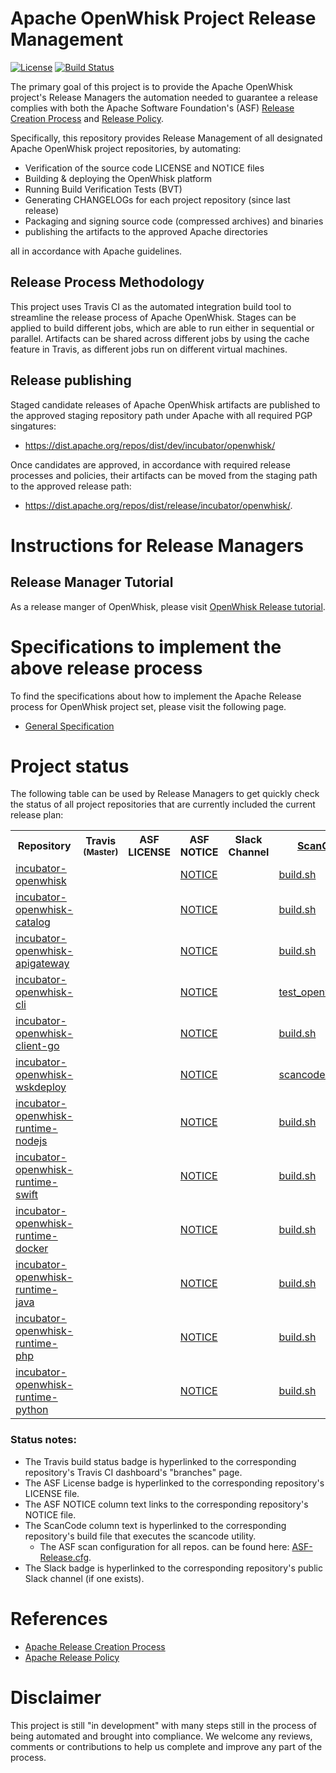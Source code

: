 <!--
#
# Licensed to the Apache Software Foundation (ASF) under one or more contributor
# license agreements.  See the NOTICE file distributed with this work for additional
# information regarding copyright ownership.  The ASF licenses this file to you
# under the Apache License, Version 2.0 (the # "License"); you may not use this
# file except in compliance with the License.  You may obtain a copy of the License
# at:
#
# http://www.apache.org/licenses/LICENSE-2.0
#
# Unless required by applicable law or agreed to in writing, software distributed
# under the License is distributed on an "AS IS" BASIS, WITHOUT WARRANTIES OR
# CONDITIONS OF ANY KIND, either express or implied.  See the License for the
# specific language governing permissions and limitations under the License.
#
-->

# Apache OpenWhisk Project Release Management

[![License](https://img.shields.io/badge/license-Apache--2.0-blue.svg)](http://www.apache.org/licenses/LICENSE-2.0)
[![Build Status](https://travis-ci.org/apache/incubator-openwhisk-release.svg?branch=master)](https://travis-ci.org/apache/incubator-openwhisk-release)

The primary goal of this project is to provide the Apache OpenWhisk project's Release Managers the automation needed to guarantee a release complies with both the Apache Software Foundation's (ASF) [Release Creation Process](http://www.apache.org/dev/release-publishing.html) and [Release Policy](http://www.apache.org/legal/release-policy.html).

Specifically, this repository provides Release Management of all designated Apache OpenWhisk project repositories, by automating:
- Verification of the source code LICENSE and NOTICE files
- Building & deploying the OpenWhisk platform
- Running Build Verification Tests (BVT)
- Generating CHANGELOGs for each project repository (since last release)
- Packaging and signing source code (compressed archives) and binaries
- publishing the artifacts to the approved Apache directories

all in accordance with Apache guidelines.

## Release Process Methodology

This project uses Travis CI as the automated integration build tool to streamline the release process of Apache OpenWhisk. Stages can be applied to build different jobs, which are able to run either in sequential or parallel. Artifacts can be shared across different jobs by using the cache feature in Travis, as different jobs run on different virtual machines.

## Release publishing

Staged candidate releases of Apache OpenWhisk artifacts are published to the approved staging repository path under Apache with all required PGP singatures:
- https://dist.apache.org/repos/dist/dev/incubator/openwhisk/

Once candidates are approved, in accordance with required release processes and policies, their artifacts can be moved from the staging path to the approved release path:
- https://dist.apache.org/repos/dist/release/incubator/openwhisk/.

# Instructions for Release Managers

## Release Manager Tutorial
As a release manger of OpenWhisk, please visit [OpenWhisk Release tutorial](docs/tutorial.md).


# Specifications to implement the above release process

To find the specifications about how to implement the Apache Release process for OpenWhisk project set, please visit the following page.

- [General Specification](docs/general_spec.md)

# Project status

The following table can be used by Release Managers to get quickly check the status of all project repositories that are currently included the current release plan:

<table cellpadding="8">
<tbody>
<tr>
<th width="300">Repository</th>
<th width="120">Travis <sub>(Master)</sub></th>
<th width="110">ASF LICENSE</th>
<th width="120">ASF NOTICE</th>
<th width="120">Slack Channel</th>
<th><a href="https://github.com/apache/incubator-openwhisk-utilities/tree/master/scancode">ScanCode</a></th>
</tr>
<tr align="left">
<td><a href="https://github.com/apache/incubator-openwhisk">incubator-openwhisk</a></td>
<td><a href="https://travis-ci.org/apache/incubator-openwhisk/branches"><img src="https://travis-ci.org/apache/incubator-openwhisk.svg?branch=master" alt="" /></a></td>
<td><a href="https://github.com/apache/incubator-openwhisk/blob/master/LICENSE.txt"><img src="https://img.shields.io/badge/license-Apache--2.0-blue.svg" alt="" /></a></td>
<td><a href="https://github.com/apache/incubator-openwhisk/blob/master/NOTICE.txt">NOTICE</a></td>
<td><a href="https://openwhisk-team.slack.com/messages/C3TPCAQG1/"><img src="https://img.shields.io/badge/channel-Slack-800080.svg" alt="" /></a></td>
<td><a href="https://github.com/apache/incubator-openwhisk/blob/master/tools/travis/build.sh">build.sh</a></td>
</tr>
<tr align="left">
<td><a href="https://github.com/apache/incubator-openwhisk-catalog">incubator-openwhisk-catalog</a></td>
<td><a href="https://travis-ci.org/apache/incubator-openwhisk-catalog/branches"><img src="https://travis-ci.org/apache/incubator-openwhisk-catalog.svg?branch=master" alt="" /></a></td>
<td><a href="https://github.com/apache/incubator-openwhisk-catalog/blob/master/LICENSE.txt"><img src="https://img.shields.io/badge/license-Apache--2.0-blue.svg" alt="" /></a></td>
<td><a href="https://github.com/apache/incubator-openwhisk-catalog/blob/master/NOTICE.txt">NOTICE</a></td>
<td>&nbsp;</td>
<td><a href="https://github.com/apache/incubator-openwhisk-catalog/blob/master/tools/travis/build.sh">build.sh</a></td>
</tr>
<tr align="left">
<td><a href="https://github.com/apache/incubator-openwhisk-apigateway">incubator-openwhisk-apigateway</a></td>
<td><a href="https://travis-ci.org/apache/incubator-openwhisk-apigateway/branches"><img src="https://travis-ci.org/apache/incubator-openwhisk-apigateway.svg?branch=master" alt="" /></a></td>
<td><a href="https://github.com/apache/incubator-openwhisk-apigateway/blob/master/LICENSE.txt"><img src="https://img.shields.io/badge/license-Apache--2.0-blue.svg" alt="" /></a></td>
<td><a href="https://github.com/apache/incubator-openwhisk-apigateway/blob/master/NOTICE.txt">NOTICE</a></td>
<td><a href="https://openwhisk-team.slack.com/messages/C3TP33Y2U/"><img src="https://img.shields.io/badge/channel-Slack-800080.svg" alt="" /></a></td>
<td><a href="https://github.com/apache/incubator-openwhisk-apigateway/blob/master/tools/travis/build.sh">build.sh</a></td>
</tr>
<tr align="left">
<td><a href="https://github.com/apache/incubator-openwhisk-cli">incubator-openwhisk-cli</a></td>
<td><a href="https://travis-ci.org/apache/incubator-openwhisk-cli/branches"><img src="https://travis-ci.org/apache/incubator-openwhisk-cli.svg?branch=master" alt="" /></a></td>
<td><a href="https://github.com/apache/incubator-openwhisk-cli/blob/master/LICENSE.txt"><img src="https://img.shields.io/badge/license-Apache--2.0-blue.svg" alt="" /></a></td>
<td><a href="https://github.com/apache/incubator-openwhisk-cli/blob/master/NOTICE.txt">NOTICE</a></td>
<td>&nbsp;</td>
<td><a href="https://github.com/apache/incubator-openwhisk-cli/blob/master/tools/travis/test_openwhisk.sh">test_openwhisk.sh</a></td>
</tr>
<tr align="left">
<td><a href="https://github.com/apache/incubator-openwhisk-client-go">incubator-openwhisk-client-go</a></td>
<td><a href="https://travis-ci.org/apache/incubator-openwhisk-client-go/branches"><img src="https://travis-ci.org/apache/incubator-openwhisk-client-go.svg?branch=master" alt="" /></a></td>
<td><a href="https://github.com/apache/incubator-openwhisk-client-go/blob/master/LICENSE.txt"><img src="https://img.shields.io/badge/license-Apache--2.0-blue.svg" alt="" /></a></td>
<td><a href="https://github.com/apache/incubator-openwhisk-client-go/blob/master/NOTICE.txt">NOTICE</a></td>
<td>&nbsp;</td>
<td><a href="https://github.com/apache/incubator-openwhisk-client-go/blob/master/tools/travis/build.sh">build.sh</a></td>
</tr>
<tr align="left">
<td><a href="https://github.com/apache/incubator-openwhisk-wskdeploy">incubator-openwhisk-wskdeploy</a></td>
<td><a href="https://travis-ci.org/apache/incubator-openwhisk-wskdeploy/branches"><img src="https://travis-ci.org/apache/incubator-openwhisk-wskdeploy.svg?branch=master" alt="" /></a></td>
<td><a href="https://github.com/apache/incubator-openwhisk-wskdeploy/blob/master/LICENSE.txt"><img src="https://img.shields.io/badge/license-Apache--2.0-blue.svg" alt="" /></a></td>
<td><a href="https://github.com/apache/incubator-openwhisk-wskdeploy/blob/master/NOTICE.txt">NOTICE</a></td>
<td><a href="https://openwhisk-team.slack.com/messages/C3TP33Y2U/"><img src="https://img.shields.io/badge/channel-Slack-800080.svg" alt="" /></a></td>
<td><a href="https://github.com/apache/incubator-openwhisk-wskdeploy/blob/master/tools/travis/scancode.sh">scancode.sh</a></td>
</tr>
<tr align="left">
<td><a href="https://github.com/apache/incubator-openwhisk-runtime-nodejs">incubator-openwhisk-runtime-nodejs</a></td>
<td><a href="https://travis-ci.org/apache/incubator-openwhisk-runtime-nodejs/branches"><img src="https://travis-ci.org/apache/incubator-openwhisk-runtime-nodejs.svg?branch=master" alt="" /></a></td>
<td><a href="https://github.com/apache/incubator-openwhisk-runtime-nodejs/blob/master/LICENSE.txt"><img src="https://camo.githubusercontent.com/3a4d3bc039085cffdfecbe3077ffe49c5fe23286/68747470733a2f2f696d672e736869656c64732e696f2f62616467652f6c6963656e73652d4170616368652d2d322e302d626c75652e737667" alt="" /></a></td>
<td><a href="https://github.com/apache/incubator-openwhisk-runtime-nodejs/blob/master/NOTICE.txt">NOTICE</a></td>
<td>&nbsp;</td>
<td><a href="https://github.com/apache/incubator-openwhisk-runtime-nodejs/blob/master/tools/travis/build.sh">build.sh</a></td>
</tr>
<tr align="left">
<td><a href="https://github.com/apache/incubator-openwhisk-runtime-swift"> incubator-openwhisk-runtime-swift</a></td>
<td align="left"><a href="https://travis-ci.org/apache/incubator-openwhisk-runtime-swift/branches"><img src="https://travis-ci.org/apache/incubator-openwhisk-runtime-swift.svg?branch=master" alt="" /></a></td>
<td><a href="https://github.com/apache/incubator-openwhisk-runtime-swift/blob/master/LICENSE.txt"><img src="https://camo.githubusercontent.com/3a4d3bc039085cffdfecbe3077ffe49c5fe23286/68747470733a2f2f696d672e736869656c64732e696f2f62616467652f6c6963656e73652d4170616368652d2d322e302d626c75652e737667" alt="" /></a></td>
<td><a href="https://github.com/apache/incubator-openwhisk-runtime-swift/blob/master/NOTICE.txt">NOTICE</a></td>
<td>&nbsp;</td>
<td><a href="https://github.com/apache/incubator-openwhisk-runtime-swift/blob/master/tools/travis/build.sh">build.sh</a></td>
</tr>
<tr align="left">
<td><a href="https://github.com/apache/incubator-openwhisk-runtime-docker">incubator-openwhisk-runtime-docker</a></td>
<td><a href="https://travis-ci.org/apache/incubator-openwhisk-runtime-docker/branches"><img src="https://travis-ci.org/apache/incubator-openwhisk-runtime-docker.svg?branch=master" alt="" /></a></td>
<td><a href="https://github.com/apache/incubator-openwhisk-runtime-docker/blob/master/LICENSE.txt"><img src="https://camo.githubusercontent.com/3a4d3bc039085cffdfecbe3077ffe49c5fe23286/68747470733a2f2f696d672e736869656c64732e696f2f62616467652f6c6963656e73652d4170616368652d2d322e302d626c75652e737667" alt="" /></a></td>
<td><a href="https://github.com/apache/incubator-openwhisk-runtime-docker/blob/master/NOTICE.txt">NOTICE</a></td>
<td>&nbsp;</td>
<td><a href="https://github.com/apache/incubator-openwhisk-runtime-docker/blob/master/tools/travis/build.sh">build.sh</a></td>
</tr>
<tr align="left">
<td><a href="https://github.com/apache/incubator-openwhisk-runtime-java">incubator-openwhisk-runtime-java</a></td>
<td><a href="https://travis-ci.org/apache/incubator-openwhisk-runtime-java/branches"><img src="https://travis-ci.org/apache/incubator-openwhisk-runtime-java.svg?branch=master" alt="" /></a></td>
<td><a href="https://github.com/apache/incubator-openwhisk-runtime-java/blob/master/LICENSE.txt"><img src="https://camo.githubusercontent.com/3a4d3bc039085cffdfecbe3077ffe49c5fe23286/68747470733a2f2f696d672e736869656c64732e696f2f62616467652f6c6963656e73652d4170616368652d2d322e302d626c75652e737667" alt="" /></a></td>
<td><a href="https://github.com/apache/incubator-openwhisk-runtime-java/blob/master/NOTICE.txt">NOTICE</a></td>
<td>&nbsp;</td>
<td><a href="https://github.com/apache/incubator-openwhisk-runtime-java/blob/master/tools/travis/build.sh">build.sh</a></td>
</tr>
<tr align="left">
<td><a href="https://github.com/apache/incubator-openwhisk-runtime-php">incubator-openwhisk-runtime-php</a></td>
<td><a href="https://travis-ci.org/apache/incubator-openwhisk-runtime-php/branches"><img src="https://travis-ci.org/apache/incubator-openwhisk-runtime-php.svg?branch=master" alt="" /></a></td>
<td><a href="https://github.com/apache/incubator-openwhisk-runtime-php/blob/master/LICENSE.txt"><img src="https://camo.githubusercontent.com/3a4d3bc039085cffdfecbe3077ffe49c5fe23286/68747470733a2f2f696d672e736869656c64732e696f2f62616467652f6c6963656e73652d4170616368652d2d322e302d626c75652e737667" alt="" /></a></td>
<td><a href="https://github.com/apache/incubator-openwhisk-runtime-php/blob/master/NOTICE.txt">NOTICE</a></td>
<td>&nbsp;</td>
<td><a href="https://github.com/apache/incubator-openwhisk-runtime-php/blob/master/tools/travis/build.sh">build.sh</a></td>
</tr>
<tr align="left">
<td><a href="https://github.com/apache/incubator-openwhisk-runtime-python">incubator-openwhisk-runtime-python</a></td>
<td><a href="https://travis-ci.org/apache/incubator-openwhisk-runtime-python/branches"><img src="https://travis-ci.org/apache/incubator-openwhisk-runtime-python.svg?branch=master" alt="" /></a></td>
<td><a href="https://github.com/apache/incubator-openwhisk-runtime-python/blob/master/LICENSE.txt"><img src="https://camo.githubusercontent.com/3a4d3bc039085cffdfecbe3077ffe49c5fe23286/68747470733a2f2f696d672e736869656c64732e696f2f62616467652f6c6963656e73652d4170616368652d2d322e302d626c75652e737667" alt="" /></a></td>
<td><a href="https://github.com/apache/incubator-openwhisk-runtime-python/blob/master/NOTICE.txt">NOTICE</a></td>
<td>&nbsp;</td>
<td><a href="https://github.com/apache/incubator-openwhisk-runtime-python/blob/master/tools/travis/build.sh">build.sh</a></td>
</tr>
</tbody>
</table>

### Status notes:
- The Travis build status badge is hyperlinked to the corresponding repository's Travis CI dashboard's  "branches" page.
- The ASF License badge is hyperlinked to the corresponding repository's LICENSE file.
- The ASF NOTICE column text links to the corresponding repository's NOTICE file.
- The ScanCode column text is hyperlinked to the corresponding repository's build file that executes the scancode utility.
  - The ASF scan configuration for all repos. can be found here: [ASF-Release.cfg](https://github.com/apache/incubator-openwhisk-utilities/blob/master/scancode/ASF-Release.cfg).
- The Slack badge is hyperlinked to the corresponding repository's public Slack channel (if one exists).

# References
- [Apache Release Creation Process](http://www.apache.org/dev/release-publishing.html)
- [Apache Release Policy](http://www.apache.org/legal/release-policy.html)

# Disclaimer
This project is still "in development" with many steps still in the process of being automated and brought into compliance. We welcome any reviews, comments or contributions to help us complete and improve any part of the process.
